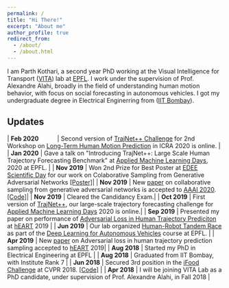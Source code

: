 ```yaml
---
permalink: /
title: "Hi There!"
excerpt: "About me"
author_profile: true
redirect_from: 
  - /about/
  - /about.html
---
```


I am Parth Kothari, a second year PhD working at the Visual Intelligence for Transport ([VITA](https://www.epfl.ch/labs/vita/)) lab at [EPFL](https://www.epfl.ch/en/). I work under the supervision of Prof. Alexandre Alahi, broadly in the field of understanding human motion behavior, with focus on social forecasting in autonomous vehicles. I got my undergraduate degree in Electrical Enginerring from ([IIT Bombay](http://www.iitb.ac.in)).

Updates
-------

| **Feb 2020** &nbsp; &nbsp; &nbsp; &nbsp; &nbsp; | Second version of 																																		[TrajNet++ Challenge](https://www.aicrowd.com/challenges/trajnet-a-trajectory-forecasting-challenge) 													 for 2nd Workshop on [Long-Term Human Motion Prediction](https://motionpredictionicra2020.github.io) in 													ICRA 2020 is online. |
| **Jan 2020**  	| Gave a talk on "Introducing TrajNet++: Large Scale Human Trajectory Forecasting Benchmark" at 								[Applied Machine Learning Days](https://appliedmldays.org), 2020 at EPFL. |
| **Nov 2019**     	| Won 2nd Prize for Best Poster at [EDEE Scientific Day](https://www.epfl.ch/education/phd/programs/edee-electrical-engineering) 					 	 for our work on Colaborative Sampling from Generative Adversarial Networks [[Poster]](http://theDebugger811.github.io/files/EDEE.pdf)|
| **Nov 2019**     	| New [paper](https://arxiv.org/pdf/1902.00813.pdf) on collaborative sampling from generative adversarial networks is accepted to 					     [AAAI 2020](https://aaai.org/Conferences/AAAI-20/). [[Code]](https://github.com/vita-epfl/collaborative-gan-sampling)|
| **Nov 2019**     	| Cleared the Candidancy Exam.|
| **Oct 2019**		| First version of [TrajNet++](https://www.aicrowd.com/challenges/trajnet-a-trajectory-forecasting-challenge), our large-scale 							 trajectory forecasting challenge for [Applied Machine Learning Days](https://appliedmldays.org) 2020 is online.|
| **Sep 2019**     	| Presented my paper on performance of 																													 [Adversarial Loss in Human Trajectory Prediciton](https://transp-or.epfl.ch/heart/2019/abstracts/hEART_2019_paper_148.pdf) at 							 [hEART](http://heart2019.bme.hu) 2019 |
| **Jun 2019**     	| Our lab organized [Human-Robot Tandem Race](https://www.facebook.com/watch/?v=859118111133490) as part of the 										  [Deep Learning for Autonomous Vehicles](https://edu.epfl.ch/coursebook/fr/deep-learning-for-autonomous-vehicles-CIVIL-459) course at 					      EPFL. |
| **Apr 2019**     	| New [paper](https://transp-or.epfl.ch/heart/2019/abstracts/hEART_2019_paper_148.pdf) on Adversarial loss in human trajectory 						      prediction sampling accepted to [hEART](http://heart2019.bme.hu) 2019|
| **Aug 2018**     	| Started my PhD in Electrical Engineering at EPFL |
| **Aug 2018**     	| Graduated from IIT Bombay, with Institute Rank 7 |
| **Jun 2018**     	| Secured 3rd position in the [iFood Challenge](https://www.kaggle.com/c/ifood2018/leaderboard) at CVPR 2018. 											 [[Code]](https://github.com/TheShadow29/Ifood-challenge-2018) |
| **Apr 2018**     	| I will be joining VITA Lab as a PhD candidate, under supervision of Prof. Alexandre Alahi, in Fall 2018 | 
